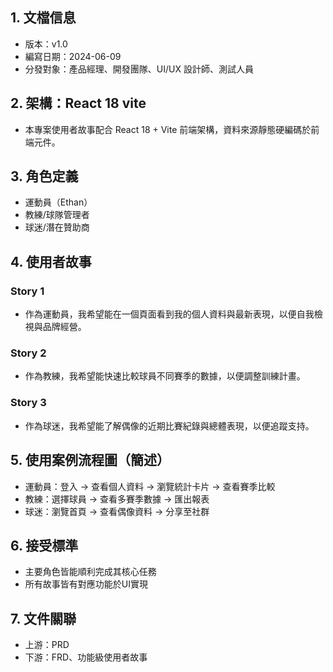 ## 1. 文檔信息
- 版本：v1.0
- 編寫日期：2024-06-09
- 分發對象：產品經理、開發團隊、UI/UX 設計師、測試人員

## 2. 架構：React 18 vite
- 本專案使用者故事配合 React 18 + Vite 前端架構，資料來源靜態硬編碼於前端元件。

## 3. 角色定義
- 運動員（Ethan）
- 教練/球隊管理者
- 球迷/潛在贊助商

## 4. 使用者故事
### Story 1
- 作為運動員，我希望能在一個頁面看到我的個人資料與最新表現，以便自我檢視與品牌經營。

### Story 2
- 作為教練，我希望能快速比較球員不同賽季的數據，以便調整訓練計畫。

### Story 3
- 作為球迷，我希望能了解偶像的近期比賽紀錄與總體表現，以便追蹤支持。

## 5. 使用案例流程圖（簡述）
- 運動員：登入 → 查看個人資料 → 瀏覽統計卡片 → 查看賽季比較
- 教練：選擇球員 → 查看多賽季數據 → 匯出報表
- 球迷：瀏覽首頁 → 查看偶像資料 → 分享至社群

## 6. 接受標準
- 主要角色皆能順利完成其核心任務
- 所有故事皆有對應功能於UI實現

## 7. 文件關聯
- 上游：PRD
- 下游：FRD、功能級使用者故事 